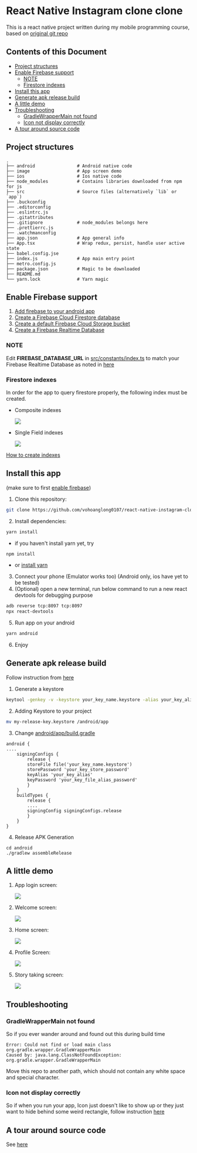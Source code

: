 # React Native Instagram clone clone <!-- omit in toc -->

This is a react native project written during my mobile programming course, based on [original git repo](https://github.com/iamvucms/react-native-instagram-clone)


## Contents of this Document <!-- omit in toc -->
- [Project structures](#project-structures)
- [Enable Firebase support](#enable-firebase-support)
  - [NOTE](#note)
  - [Firestore indexes](#firestore-indexes)
- [Install this app](#install-this-app)
- [Generate apk release build](#generate-apk-release-build)
- [A little demo](#a-little-demo)
- [Troubleshooting](#troubleshooting)
  - [GradleWrapperMain not found](#gradlewrappermain-not-found)
  - [Icon not display correctly](#icon-not-display-correctly)
- [A tour around source code](#a-tour-around-source-code)


## Project structures

    .
    ├── android                # Android native code
    ├── image                  # App screen demo
    ├── ios                    # Ios native code
    ├── node_modules           # Contains libraries downloaded from npm for js
    ├── src                    # Source files (alternatively `lib` or `app`)
    ├── .buckconfig
    ├── .editorconfig
    ├── .eslintrc.js
    ├── .gitattributes
    ├── .gitignore             # node_modules belongs here
    ├── .prettierrc.js
    ├── .watchmanconfig
    ├── app.json               # App general info
    ├── App.tsx                # Wrap redux, persist, handle user active state
    ├── babel.config.jse
    ├── index.js               # App main entry point
    ├── metro.config.js
    ├── package.json           # Magic to be downloaded
    ├── README.md
    └── yarn.lock              # Yarn magic


## Enable Firebase support
1. [Add firebase to your android app](https://firebase.google.com/docs/android/setup)
2. [Create a Firebase Cloud Firestore database](https://firebase.google.com/docs/firestore/quickstart#create)
3. [Create a default Firebase Cloud Storage bucket](https://firebase.google.com/docs/storage/android/start#create-default-bucket)
4. [Create a Firebase Realtime Database](https://firebase.google.com/docs/database/android/start#create_a_database)

### NOTE

Edit **FIREBASE_DATABASE_URL** in [src/constants/index.ts](./src/constants/index.ts) to match your Firebase Realtime Database as noted in [here](https://rnfirebase.io/database/usage#references)

### Firestore indexes
In order for the app to query firestore properly, the following index must be created.
- Composite indexes

    ![](./image/firestoreCompositeIndex.png)

- Single Field indexes

    ![](./image/firestoreSingleFieldIndex.png)

[How to create indexes](https://firebase.google.com/docs/firestore/query-data/index-overview)

## Install this app
(make sure to first [enable firebase](#enable-firebase-support))
1. Clone this repository:

```bash
git clone https://github.com/vohoanglong0107/react-native-instagram-clone/tree/fix-runable
```

2. Install dependencies:

```bash
yarn install
```

- if you haven't install yarn yet, try

```bash
npm install
```

- or [install yarn](https://classic.yarnpkg.com/lang/en/docs/install/#windows-stable)

3. Connect your phone (Emulator works too) (Android only, ios have yet to be tested)
4. (Optional) open a new terminal, run below command to run a new react devtools for debugging purpose

```bash
adb reverse tcp:8097 tcp:8097
npx react-devtools
```

5. Run app on your android

```bash
yarn android
```

6. Enjoy

## Generate apk release build
Follow instruction from [here](https://www.instamobile.io/android-development/generate-react-native-release-build-android/)
1. Generate a keystore

```bash
keytool -genkey -v -keystore your_key_name.keystore -alias your_key_alias -keyalg RSA -keysize 2048 -validity 10000
```

2. Adding Keystore to your project

```bash
mv my-release-key.keystore /android/app
```

3. Change [android/app/build.gradle](./android/app/build.gradle)
```
android {
....
    signingConfigs {
        release {
        storeFile file('your_key_name.keystore')
        storePassword 'your_key_store_password'
        keyAlias 'your_key_alias'
        keyPassword 'your_key_file_alias_password'
        }
    }
    buildTypes {
        release {
        ....
        signingConfig signingConfigs.release
        }
    }
}
```

4. Release APK Generation
```
cd android
./gradlew assembleRelease
```

## A little demo
1. App login screen:

   ![](./image/loginScreen.png)

2. Welcome screen:

   ![](./image/welcomeScreen.jpg)

3. Home screen:

   ![](./image/homeScreen.jpg)

4. Profile Screen:

   ![](./image/profileScreen.jpg)

5. Story taking screen:

   ![](./image/storyTakerScreen.jpg)

## Troubleshooting

### GradleWrapperMain not found
So if you ever wander around and found out this during build time

    Error: Could not find or load main class
    org.gradle.wrapper.GradleWrapperMain
    Caused by: java.lang.ClassNotFoundException:
    org.gradle.wrapper.GradleWrapperMain

Move this repo to another path, which should not contain any white space and special character.

### Icon not display correctly
So if when you run your app, Icon just doesn't like to show up or they just want to hide behind some weird rectangle, follow instruction [here](https://github.com/oblador/react-native-vector-icons#android)

## A tour around source code
See [here](./src/README.md)